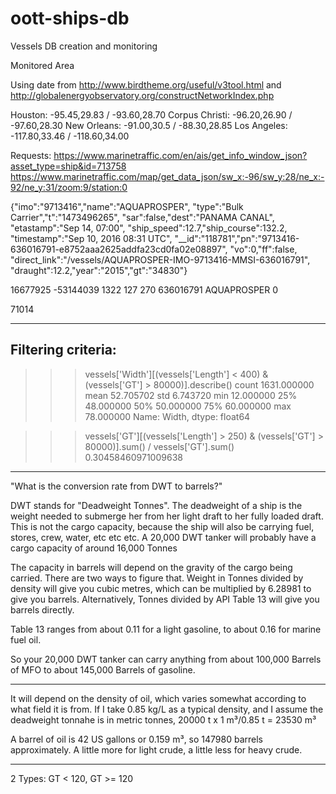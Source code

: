 # oott-ships-db
Vessels DB creation and monitoring

Monitored Area

Using date from http://www.birdtheme.org/useful/v3tool.html
and http://globalenergyobservatory.org/constructNetworkIndex.php

Houston: -95.45,29.83 / -93.60,28.70
Corpus Christi: -96.20,26.90 / -97.60,28.30
New Orleans: -91.00,30.5 / -88.30,28.85
Los Angeles: -117.80,33.46 / -118.60,34.00

Requests:
https://www.marinetraffic.com/en/ais/get_info_window_json?asset_type=ship&id=713758
https://www.marinetraffic.com/map/get_data_json/sw_x:-96/sw_y:28/ne_x:-92/ne_y:31/zoom:9/station:0

{"imo":"9713416","name":"AQUAPROSPER",
"type":"Bulk Carrier","t":"1473496265",
"sar":false,"dest":"PANAMA CANAL",
"etastamp":"Sep 14, 07:00",
"ship_speed":12.7,"ship_course":132.2,
"timestamp":"Sep 10, 2016 08:31 UTC",
"__id":"118781","pn":"9713416-636016791-e8752aaa2625addfa23cd0fa02e08897",
"vo":0,"ff":false,
"direct_link":"\/vessels\/AQUAPROSPER-IMO-9713416-MMSI-636016791",
"draught":12.2,"year":"2015","gt":"34830"}


16677925	-53144039	1322	127	270	636016791	AQUAPROSPER	0

71014

------------------
Filtering criteria:
------------------

>>> vessels['Width'][(vessels['Length'] < 400) & (vessels['GT'] > 80000)].describe()
count    1631.000000
mean       52.705702
std         6.743720
min        12.000000
25%        48.000000
50%        50.000000
75%        60.000000
max        78.000000
Name: Width, dtype: float64

>>> vessels['GT'][(vessels['Length'] > 250) & (vessels['GT'] > 80000)].sum() / vessels['GT'].sum()
0.30458460971009638

-------------------
"What is the conversion rate from DWT to barrels?"

DWT stands for "Deadweight Tonnes". The deadweight of a ship is the 
weight needed to submerge  her from her light draft to her fully loaded 
draft. This is not the cargo capacity, because the  ship will also be 
carrying fuel, stores, crew, water, etc etc etc. A 20,000 DWT tanker 
will probably have a cargo capacity of around 16,000 Tonnes

The capacity in barrels will depend on the gravity of the cargo being 
carried. There are two ways to figure that. Weight in Tonnes divided by 
density will give you cubic metres, which can be multiplied by 6.28981 
to give you barrels. Alternatively, Tonnes divided by API Table 13 will 
give you barrels directly. 

Table 13 ranges from about 0.11 for a light gasoline, to about 0.16 for 
marine fuel oil. 

So your 20,000 DWT tanker can carry anything from about 100,000 Barrels 
of MFO to about 145,000 Barrels of gasoline.

-------------------
It will depend on the density of oil, which varies somewhat according to
 what field it is from. If I take 0.85 kg/L as a typical density, and I 
 assume the deadweight tonnahe is in metric tonnes,
 20000 t x 1 m³/0.85 t = 23530 m³

A barrel of oil is 42 US gallons or 0.159 m³, so 147980 barrels 
approximately. A little more for light crude, a little less for heavy 
crude.

-------------------
2 Types: GT < 120, GT >= 120

